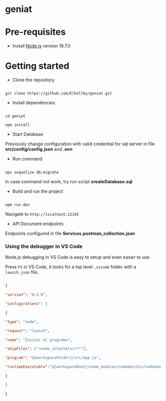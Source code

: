 
  

# geniat

  

# Pre-requisites

- Install [Node.js](https://nodejs.org/en/) version 18.7.0

  

# Getting started

- Clone the repository

```

git clone https://github.com/Elhellby/geniat.git

```

- Install dependencies

```

cd geniat

npm install

```

  

- Start Database

Previously change configuration with valid credential for sql server in file **src/config/config.json** and **.evn**

- Run command
```

npx sequelize db:migrate

```

In case command not work, try run script **createDatabase.sql**

- Build and run the project

```

npm run dev

```

Navigate to `http://localhost:12345`

- API Document endpoints

Endpoints configured in file **Services.postman_collection.json**

  

### Using the debugger in VS Code

Node.js debugging in VS Code is easy to setup and even easier to use.

Press `F5` in VS Code, it looks for a top level `.vscode` folder with a `launch.json` file.

  

```json

{

"version": "0.2.0",

"configurations": [

{

"type": "node",

"request": "launch",

"name": "Iniciar el programa",

"skipFiles": ["<node_internals>/**"],

"program": "${workspaceFolder}/src/app.js",

"runtimeExecutable":"${workspaceRoot}/node_modules/nodemon/bin/nodemon.js"

}

]

}

```